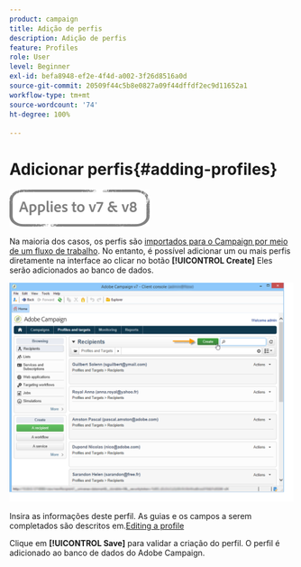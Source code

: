 ```yaml
---
product: campaign
title: Adição de perfis
description: Adição de perfis
feature: Profiles
role: User
level: Beginner
exl-id: befa8948-ef2e-4f4d-a002-3f26d8516a0d
source-git-commit: 20509f44c5b8e0827a09f44dffdf2ec9d11652a1
workflow-type: tm+mt
source-wordcount: '74'
ht-degree: 100%

---
```


# Adicionar perfis{#adding-profiles}

![](../../assets/common.svg)

Na maioria dos casos, os perfis são [importados para o Campaign por meio de um fluxo de trabalho](../../platform/using/import-export-workflows.md). No entanto, é possível adicionar um ou mais perfis diretamente na interface ao clicar no botão **[!UICONTROL Create]** Eles serão adicionados ao banco de dados.

![](assets/s_ncs_user_profile_add.png)

Insira as informações deste perfil. As guias e os campos a serem completados são descritos em.[Editing a profile](../../platform/using/editing-a-profile.md)

Clique em **[!UICONTROL Save]** para validar a criação do perfil. O perfil é adicionado ao banco de dados do Adobe Campaign.

